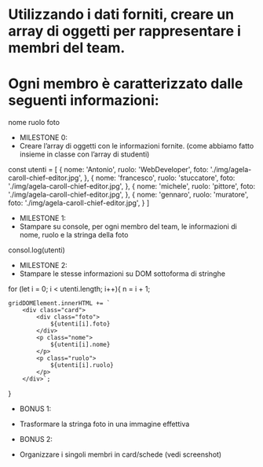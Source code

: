 # Utilizzando i dati forniti, creare un array di oggetti per rappresentare i membri del team.
# Ogni membro è caratterizzato dalle seguenti informazioni:
  
  nome
  ruolo
  foto

- MILESTONE 0:
- Creare l’array di oggetti con le informazioni fornite. (come abbiamo fatto insieme in classe con l’array di studenti)

const utenti = [
    {
        nome: 'Antonio',
        ruolo: 'WebDeveloper',
        foto: './img/agela-caroll-chief-editor.jpg',
    },
    {
        nome: 'francesco',
        ruolo: 'stuccatore',
        foto: './img/agela-caroll-chief-editor.jpg',
    },
    {
        nome: 'michele',
        ruolo: 'pittore',
        foto: './img/agela-caroll-chief-editor.jpg',
    },
    {
        nome: 'gennaro',
        ruolo: 'muratore',
        foto: './img/agela-caroll-chief-editor.jpg',
    }
]

- MILESTONE 1:
- Stampare su console, per ogni membro del team, le informazioni di nome, ruolo e la stringa della foto

consol.log(utenti)

- MILESTONE 2:
- Stampare le stesse informazioni su DOM sottoforma di stringhe

for (let i = 0; i < utenti.length; i++){
    n = i + 1;

    gridDOMElement.innerHTML += ` 
        <div class="card">
            <div class="foto">
                ${utenti[i].foto}
            </div>
            <p class="nome">
                ${utenti[i].nome}
            </p>
            <p class="ruolo">
                ${utenti[i].ruolo}
            </p>
        </div>`;

}

- BONUS 1:
- Trasformare la stringa foto in una immagine effettiva


- BONUS 2:
- Organizzare i singoli membri in card/schede (vedi screenshot)
